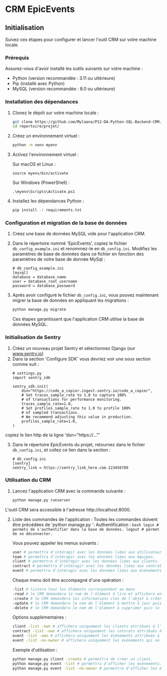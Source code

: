 # CRM EpicEvents

## Initialisation

Suivez ces étapes pour configurer et lancer l'outil CRM sur votre machine locale.

### Prérequis

Assurez-vous d'avoir installé les outils suivants sur votre machine :
- Python (version recommandée : 3.11 ou ultérieure)
- Pip (installé avec Python)
- MySQL (version recommandée : 8.0 ou ultérieure)

### Installation des dépendances

1. Clonez le dépôt sur votre machine locale :
    ```bash
    git clone https://github.com/Mylaana/P12-DA-Python-SQL-Backend-CRM.git
    cd repertoire/projet/
    ```

2. Créez un environnement virtuel :
    ```bash
    python -m venv myenv
    ```

3. Activez l'environnement virtuel :
   
    Sur macOS et Linux :
    ```
    source myenv/bin/activate
    ```
      
    Sur Windows (PowerShell) :
    ```
    .\myenv\Scripts\Activate.ps1
    ```

4. Installez les dépendances Python :
    ```bash
    pip install -r requirements.txt
    ```

### Configuration et migration de la base de données

1. Créez une base de données MySQL vide pour l'application CRM.

2. Dans le répertoire nommé 'EpicEvents', copiez le fichier `db_config_example.ini` et renommez-le en `db_config.ini`. Modifiez les paramètres de base de données dans ce fichier en fonction des paramètres de votre base de donnée MySql :

    ```dotenv
    # db_config_example.ini
    [mysql]
    database = database_name
    user = database_root_username
    password = database_password
    ```

3. Après avoir configuré le fichier `db_config.ini`, vous pouvez maintenant migrer la base de données en appliquant les migrations :
    ```bash
    python manage.py migrate
    ```

    Ces étapes garantissent que l'application CRM utilise la base de données MySQL.

### Initialisation de Sentry
1. Créez un nouveau projet Sentry et sélectionnez Django (sur www.sentry.io)
2. Dans la section 'Configure SDK' vous devriez voir une sous section comme suit :
    ```dotenv
    # settings.py
    import sentry_sdk
    
    sentry_sdk.init(
        dsn="https://code_a_copier.ingest.sentry.io/code_a_copier",
        # Set traces_sample_rate to 1.0 to capture 100%
        # of transactions for performance monitoring.
        traces_sample_rate=1.0,
        # Set profiles_sample_rate to 1.0 to profile 100%
        # of sampled transactions.
        # We recommend adjusting this value in production.
        profiles_sample_rate=1.0,
    )
    ```

copiez le lien http de la ligne 'dsn="https://..."'

3. Dans le répertoire EpicEvents du projet, retournez dans le fichier `db_config.ini`, et collez ce lien dans la section : 
    ```dotenv
    # db_config.ini
    [sentry]
    sentry_link = https://sentry_link_here.com.123456789
    ```

### Utilisation du CRM
1. Lancez l'application CRM avec la commande suivante :

    ```bash
    python manage.py runserver
    ```
L'outil CRM sera accessible à l'adresse http://localhost:8000.

2. Liste des commandes de l'application :
    Toutes les commandes doivent être précédées de 'python manage.py ':
    Authentification :
       ```bash
       login # permets de s'authentifier dans la base de données.
       logout # permet de se déconnecter.
       ```
    
    Vous pouvez appeler les menus suivants :
    ```bash
    user # permettra d'intéragir avec les données liées aux utilisateurs.
    team # permettra d'intéragir avec les données liées aux équipes.
    client # permettra d'intéragir avec les données liées aux clients.
    contract # permettra d'intéragir avec les données liées aux contrats.
    event # permettra d'intéragir avec les données liées aux événements.
    ```
    Chaque menu doit être accompagné d'une opération :
    ```bash
    -list # listera tous les éléments correspondant au menu
    -read # le CRM demandera le nom de l'élément à lire et affichera ensuite ses informations.
    -create # le CRM demandera les informations clés de l'objet à créér puis l'ajoutera à la base de données.
    -update # le CRM demandera le nom de l'élément à mettre à jour puis demandera à l'utilisateur quel(s) champ(s) mettre à jour.
    -delete # le CRM demandera le nom de l'élément à supprimer puis le retirera de la base de données.
    ```
    
    Options supplémentaires :
    ```bash
    client -list -own # affichera uniquement les clients attribués à l'utilisateur actif.
    contract -list -own # affichera uniquement les cotnrats attribués à l'utilisateur actif.
    event -list -own # affichera uniquement les événements attribués à l'utilisateur actif.
    event -list -no-owner # affichera uniquement les événements qui ne sont attribués à personne.
    ```
    
    Exemple d'utilisation :
    ```bash
    python manage.py client -create # permettra de créer un client.
    python manage.py event -list # permettra d'afficher les événements.
    python manage.py event -list -no-owner # permettra d'afficher les événements non attribués uniquement.
    ```

